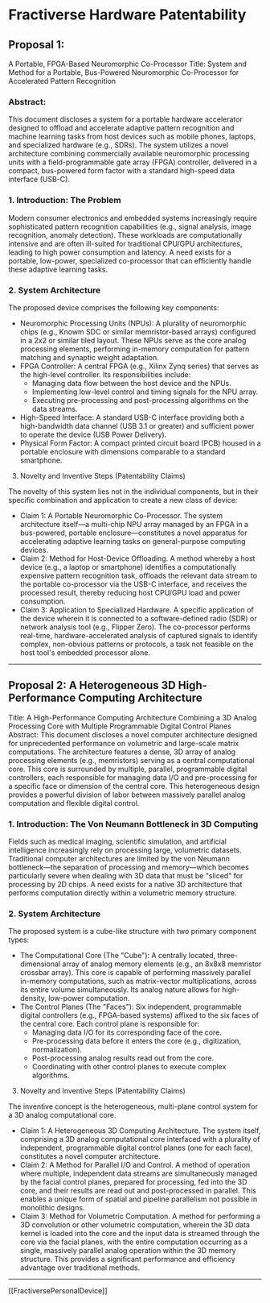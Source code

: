 # Fractiverse Hardware Patentability 

## Proposal 1: 
A Portable, FPGA-Based Neuromorphic Co-Processor
Title: System and Method for a Portable, Bus-Powered Neuromorphic Co-Processor for Accelerated Pattern Recognition

### Abstract: 
This document discloses a system for a portable hardware accelerator designed to offload and accelerate adaptive pattern recognition and machine learning tasks from host devices such as mobile phones, laptops, and specialized hardware (e.g., SDRs). The system utilizes a novel architecture combining commercially available neuromorphic processing units with a field-programmable gate array (FPGA) controller, delivered in a compact, bus-powered form factor with a standard high-speed data interface (USB-C).

### 1. Introduction: The Problem
Modern consumer electronics and embedded systems increasingly require sophisticated pattern recognition capabilities (e.g., signal analysis, image recognition, anomaly detection). These workloads are computationally intensive and are often ill-suited for traditional CPU/GPU architectures, leading to high power consumption and latency. A need exists for a portable, low-power, specialized co-processor that can efficiently handle these adaptive learning tasks.
### 2. System Architecture
The proposed device comprises the following key components:
 * Neuromorphic Processing Units (NPUs): A plurality of neuromorphic chips (e.g., Knowm SDC or similar memristor-based arrays) configured in a 2x2 or similar tiled layout. These NPUs serve as the core analog processing elements, performing in-memory computation for pattern matching and synaptic weight adaptation.
 * FPGA Controller: A central FPGA (e.g., Xilinx Zynq series) that serves as the high-level controller. Its responsibilities include:
   * Managing data flow between the host device and the NPUs.
   * Implementing low-level control and timing signals for the NPU array.
   * Executing pre-processing and post-processing algorithms on the data streams.
 * High-Speed Interface: A standard USB-C interface providing both a high-bandwidth data channel (USB 3.1 or greater) and sufficient power to operate the device (USB Power Delivery).
 * Physical Form Factor: A compact printed circuit board (PCB) housed in a portable enclosure with dimensions comparable to a standard smartphone.
3. Novelty and Inventive Steps (Patentability Claims)

The novelty of this system lies not in the individual components, but in their specific combination and application to create a new class of device:
 * Claim 1: A Portable Neuromorphic Co-Processor. The system architecture itself—a multi-chip NPU array managed by an FPGA in a bus-powered, portable enclosure—constitutes a novel apparatus for accelerating adaptive learning tasks on general-purpose computing devices.
 * Claim 2: Method for Host-Device Offloading. A method whereby a host device (e.g., a laptop or smartphone) identifies a computationally expensive pattern recognition task, offloads the relevant data stream to the portable co-processor via the USB-C interface, and receives the processed result, thereby reducing host CPU/GPU load and power consumption.
 * Claim 3: Application to Specialized Hardware. A specific application of the device wherein it is connected to a software-defined radio (SDR) or network analysis tool (e.g., Flipper Zero). The co-processor performs real-time, hardware-accelerated analysis of captured signals to identify complex, non-obvious patterns or protocols, a task not feasible on the host tool's embedded processor alone.


---
## Proposal 2: A Heterogeneous 3D High-Performance Computing Architecture

Title: A High-Performance Computing Architecture Combining a 3D Analog Processing Core with Multiple Programmable Digital Control Planes
Abstract: This document discloses a novel computer architecture designed for unprecedented performance on volumetric and large-scale matrix computations. The architecture features a dense, 3D array of analog processing elements (e.g., memristors) serving as a central computational core. This core is surrounded by multiple, parallel, programmable digital controllers, each responsible for managing data I/O and pre-processing for a specific face or dimension of the central core. This heterogeneous design provides a powerful division of labor between massively parallel analog computation and flexible digital control.

### 1. Introduction: The Von Neumann Bottleneck in 3D Computing

Fields such as medical imaging, scientific simulation, and artificial intelligence increasingly rely on processing large, volumetric datasets. Traditional computer architectures are limited by the von Neumann bottleneck—the separation of processing and memory—which becomes particularly severe when dealing with 3D data that must be "sliced" for processing by 2D chips. A need exists for a native 3D architecture that performs computation directly within a volumetric memory structure.

### 2. System Architecture
The proposed system is a cube-like structure with two primary component types:
 * The Computational Core (The "Cube"): A centrally located, three-dimensional array of analog memory elements (e.g., an 8x8x8 memristor crossbar array). This core is capable of performing massively parallel in-memory computations, such as matrix-vector multiplications, across its entire volume simultaneously. Its analog nature allows for high-density, low-power computation.
 * The Control Planes (The "Faces"): Six independent, programmable digital controllers (e.g., FPGA-based systems) affixed to the six faces of the central core. Each control plane is responsible for:
   * Managing data I/O for its corresponding face of the core.
   * Pre-processing data before it enters the core (e.g., digitization, normalization).
   * Post-processing analog results read out from the core.
   * Coordinating with other control planes to execute complex algorithms.
3. Novelty and Inventive Steps (Patentability Claims)

The inventive concept is the heterogeneous, multi-plane control system for a 3D analog computational core.
 * Claim 1: A Heterogeneous 3D Computing Architecture. The system itself, comprising a 3D analog computational core interfaced with a plurality of independent, programmable digital control planes (one for each face), constitutes a novel computer architecture.
 * Claim 2: A Method for Parallel I/O and Control. A method of operation where multiple, independent data streams are simultaneously managed by the facial control planes, prepared for processing, fed into the 3D core, and their results are read out and post-processed in parallel. This enables a unique form of spatial and pipeline parallelism not possible in monolithic designs.
 * Claim 3: Method for Volumetric Computation. A method for performing a 3D convolution or other volumetric computation, wherein the 3D data kernel is loaded into the core and the input data is streamed through the core via the facial planes, with the entire computation occurring as a single, massively parallel analog operation within the 3D memory structure. This provides a significant performance and efficiency advantage over traditional methods.

---

[[FractiversePersonalDevice]]